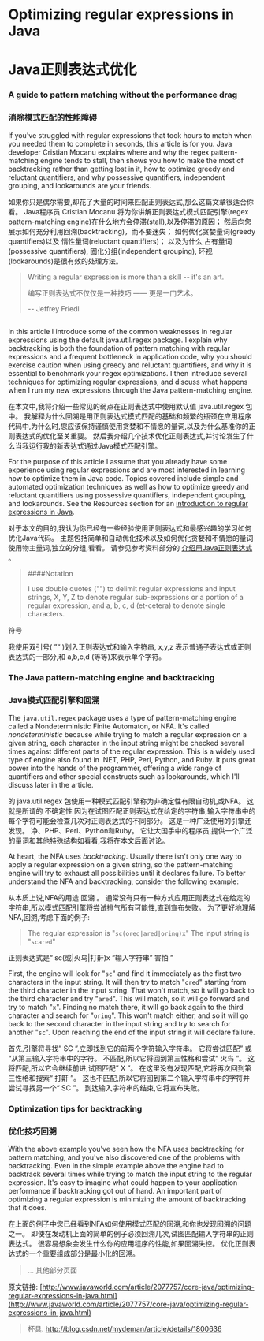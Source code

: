 # Optimizing regular expressions in Java
# Java正则表达式优化


### A guide to pattern matching without the performance drag

### 消除模式匹配的性能障碍


If you've struggled with regular expressions that took hours to match when you needed them to complete in seconds, this article is for you. Java developer Cristian Mocanu explains where and why the regex pattern-matching engine tends to stall, then shows you how to make the most of backtracking rather than getting lost in it, how to optimize greedy and reluctant quantifiers, and why possessive quantifiers, independent grouping, and lookarounds are your friends.

如果你只是偶尔需要,却花了大量的时间来匹配正则表达式,那么这篇文章很适合你看。 Java程序员 Cristian Mocanu 将为你讲解正则表达式模式匹配引擎(regex pattern-matching engine)在什么地方会停滞(stall),以及停滞的原因； 然后向您展示如何充分利用回溯(backtracking)，而不要迷失； 如何优化贪婪量词(greedy quantifiers)以及 惰性量词(reluctant quantifiers)； 以及为什么 占有量词(possessive quantifiers), 固化分组(independent grouping), 环视(lookarounds)是很有效的处理方法。


> Writing a regular expression is more than a skill -- it's an art.
> 
> 编写正则表达式不仅仅是一种技巧 —— 更是一门艺术。
> 
> -- Jeffrey Friedl


##



In this article I introduce some of the common weaknesses in regular expressions using the default java.util.regex package. I explain why backtracking is both the foundation of pattern matching with regular expressions and a frequent bottleneck in application code, why you should exercise caution when using greedy and reluctant quantifiers, and why it is essential to benchmark your regex optimizations. I then introduce several techniques for optimizing regular expressions, and discuss what happens when I run my new expressions through the Java pattern-matching engine.

在本文中,我将介绍一些常见的弱点在正则表达式中使用默认值 java.util.regex 包中。 我解释为什么回溯是用正则表达式模式匹配的基础和频繁的瓶颈在应用程序代码中,为什么时,您应该保持谨慎使用贪婪和不情愿的量词,以及为什么基准你的正则表达式的优化至关重要。 然后我介绍几个技术优化正则表达式,并讨论发生了什么当我运行我的新表达式通过Java模式匹配引擎。


For the purpose of this article I assume that you already have some experience using regular expressions and are most interested in learning how to optimize them in Java code. Topics covered include simple and automated optimization techniques as well as how to optimize greedy and reluctant quantifiers using possessive quantifiers, independent grouping, and lookarounds. See the Resources section for an [introduction to regular expressions in Java](http://www.javaworld.com/article/2077757/core-java/optimizing-regular-expressions-in-java.html#resources).



对于本文的目的,我认为你已经有一些经验使用正则表达式和最感兴趣的学习如何优化Java代码。 主题包括简单和自动优化技术以及如何优化贪婪和不情愿的量词使用物主量词,独立的分组,看看。 请参见参考资料部分的 [介绍用Java正则表达式](http://www.javaworld.com/article/2077757/core-java/optimizing-regular-expressions-in-java.html#resources) 。

> ####Notation
> 
> I use double quotes ("") to delimit regular expressions and input strings, X, Y, Z to denote regular sub-expressions or a portion of a regular expression, and a, b, c, d (et-cetera) to denote single characters.

符号

我使用双引号( ”“ )划入正则表达式和输入字符串, x,y,z 表示普通子表达式或正则表达式的一部分,和 a,b,c,d (等等)来表示单个字符。


### The Java pattern-matching engine and backtracking

### Java模式匹配引擎和回溯



The `java.util.regex` package uses a type of pattern-matching engine called a Nondeterministic Finite Automaton, or NFA. It's called *nondeterministic* because while trying to match a regular expression on a given string, each character in the input string might be checked several times against different parts of the regular expression. This is a widely used type of engine also found in .NET, PHP, Perl, Python, and Ruby. It puts great power into the hands of the programmer, offering a wide range of quantifiers and other special constructs such as lookarounds, which I'll discuss later in the article.

的 java.util.regex 包使用一种模式匹配引擎称为非确定性有限自动机,或NFA。 这就是所谓的 不确定性 因为在试图匹配正则表达式在给定的字符串,输入字符串中的每个字符可能会检查几次对正则表达式的不同部分。 这是一种广泛使用的引擎还发现。 净、PHP、Perl、Python和Ruby。 它让大国手中的程序员,提供一个广泛的量词和其他特殊结构如看看,我将在本文后面讨论。


At heart, the NFA uses *backtracking*. Usually there isn't only one way to apply a regular expression on a given string, so the pattern-matching engine will try to exhaust all possibilities until it declares failure. To better understand the NFA and backtracking, consider the following example:


从本质上说,NFA的用途 回溯 。 通常没有只有一种方式应用正则表达式在给定的字符串,所以模式匹配引擎将尝试排气所有可能性,直到宣布失败。 为了更好地理解NFA,回溯,考虑下面的例子:


> The regular expression is "`sc(ored|ared|oring)x`" The input string is "`scared`"


正则表达式是“ sc(或|火鸟|打鼾)x “输入字符串” 害怕 ”

First, the engine will look for "`sc`" and find it immediately as the first two characters in the input string. It will then try to match "`ored`" starting from the third character in the input string. That won't match, so it will go back to the third character and try "`ared`". This will match, so it will go forward and try to match "`x`". Finding no match there, it will go back again to the third character and search for "`oring`". This won't match either, and so it will go back to the second character in the input string and try to search for another "`sc`". Upon reaching the end of the input string it will declare failure.


首先,引擎将寻找” SC ”,立即找到它的前两个字符输入字符串。 它将尝试匹配” 或 “从第三输入字符串中的字符。 不匹配,所以它将回到第三性格和尝试“ 火鸟 ”。 这将匹配,所以它会继续前进,试图匹配” X ”。 在这里没有发现匹配,它将再次回到第三性格和搜索“ 打鼾 ”。 这也不匹配,所以它将回到第二个输入字符串中的字符并尝试寻找另一个“ SC ”。 到达输入字符串的结束,它将宣布失败。

### Optimization tips for backtracking

### 优化技巧回溯

With the above example you've seen how the NFA uses backtracking for pattern matching, and you've also discovered one of the problems with backtracking. Even in the simple example above the engine had to backtrack several times while trying to match the input string to the regular expression. It's easy to imagine what could happen to your application performance if backtracking got out of hand. An important part of optimizing a regular expression is minimizing the amount of backtracking that it does.


在上面的例子中您已经看到NFA如何使用模式匹配的回溯,和你也发现回溯的问题之一。 即使在发动机上面的简单的例子必须回溯几次,试图匹配输入字符串的正则表达式。 很容易想象会发生什么你的应用程序的性能,如果回溯失控。 优化正则表达式的一个重要组成部分是最小化的回溯。


> ... 其他部分页面










原文链接: [http://www.javaworld.com/article/2077757/core-java/optimizing-regular-expressions-in-java.html](http://www.javaworld.com/article/2077757/core-java/optimizing-regular-expressions-in-java.html)


> 杯具. http://blog.csdn.net/mydeman/article/details/1800636

